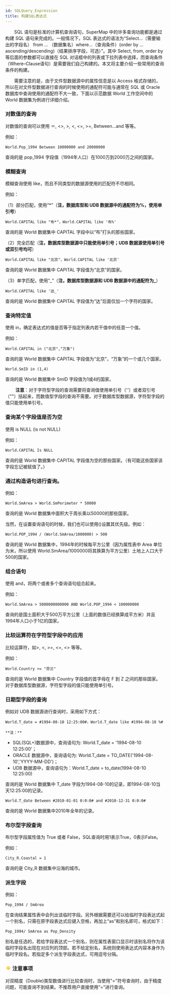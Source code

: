```yaml
---
id: SQLQuery_Expression
title: 构建SQL表达式
---
```


　　SQL 语句是标准的计算机查询语句，SuperMap 中的许多查询功能都是通过构建 SQL 语句来完成的。一般情况下，SQL 表达式的语法为“Select…（需要输出的字段名） from … （数据集名）where…（查询条件）(order by …ascending/descending)（结果排序字段，可选）”。其中 Select, from, order by 等后面的参数都可以直接在 SQL 对话框中的列表或下拉列表中选择，而查询条件（Where–Clause语句）是需要我们自己构建的。本文将主要介绍一些常用的查询条件的构建。

　　需要注意的是，由于文件型数据源中的属性信息是以 Access 格式存储的，所以在对文件型数据进行查询的时候使用的通配符可能与通常在 SQL 或 Oracle 数据库中查询使用的通配符不大一致，下面以示范数据 World 工作空间中的 World 数据集为例进行详细介绍。

### 对数值的查询

   对数值的查询可以使用 ＝, &lt;&gt;, &gt;, &lt;, &lt;=, &gt;=, Between...and 等等。

   例如：

    World.Pop_1994 Between 10000000 and 20000000

   查询的是 pop\_1994 字段值（1994年人口）在1000万到2000万之间的国家。

### 模糊查询

   模糊查询使用 like，而且不同类型的数据源使用的匹配符不尽相同。

   例如：

   （1）部分匹配，使用“\*”（**注，数据库型和 UDB 数据源中的通配符为%，使用单引号**）

    World.CAPITAL like "布*"，World.CAPITAL like '布%'

   查询的是 World 数据集中 CAPITAL 字段中以“布”打头的那些国家。

   （2）完全匹配（**注，数据库型数据源中只能使用单引号；UDB 数据源使用单引号或双引号均可**）

    World.CAPITAL like "北京"，World.CAPITAL like '北京'

   查询的是 World 数据集中 CAPITAL 字段值为“北京”的国家。

   （3）单字匹配，使用“\_”（**注，数据库型数据源和 UDB 数据源中的通配符为\_**）

    World.CAPITAL like '达_'

   查询的是 World 数据集中 CAPITAL 字段值为“达”后面仅加一个字符的国家。

### 查询特定值

   使用 in，确定表达式的值是否等于指定列表内若干值中的任意一个值。

   例如：

    World.CAPITAL in ("北京","万象")

   查询的是 World 数据集中 CAPITAL 字段值为“北京”，“万象”的一个或几个国家。

    World.SmID in (1,4)

   查询的是 World 数据集中 SmID 字段值为1或4的国家。

　　 **注意**：对于字符型字段的查询需要将查询值使用单引号（''）或者双引号（""）括起来，而数值型字段的查询不需要。对于数据库型数据源，字符型字段的值只能使用单引号。

### 查询某个字段值是否为空

   使用 is NULL (is not NULL)

   例如：

    World.CAPITAL Is NULL

   查询的是 World 数据集中 CAPITAL 字段值为空的那些国家。（有可能这些国家该字段忘记被赋值了。）

### 通过构造语句进行查询。

   例如：

    World.SmArea > World.SmPerimeter * 50000

   查询的是 World 数据集中面积大于周长乘以50000的那些国家。

   当然，在设置查询语句的时候，我们也可以使用()设置其优先级。例如：

    World.POP_1994 / (World.SmArea/1000000) > 500

   查询的是 World 数据集中，1994年的时候每平方公里（因为属性表中 Area 单位为米，所以使用 World.SmArea/1000000将其换算为平方公里）土地上人口大于500的国家。

### 组合语句

   使用 and，将两个或者多个查询语句组合起来。

   例如：

    World.SmArea > 5000000000000 AND World.POP_1994 < 100000000

   查询的是国土面积大于500万平方公里（上面的数值已经换算成平方米）并且1994年人口小于1亿的国家。

### 比较运算符在字符型字段中的应用

   比较运算符，如&gt;, &lt;, &gt;=, &lt;=, &lt;&gt; 等等。

   例如：

    World.Country >= "芬兰"

   查询的是 World 数据集中 Country 字段值的首字母在 F 到 Z 之间的那些国家。对于数据库型数据源，字符型字段的值只能使用单引号。

### 日期型字段的查询

   例如对 UDB 数据源进行查询时，采用如下方式：

    World.T_date = #1994-08-10 12:25:00#，World.T_date like #1994-08-10 %#

    **注：**

   - SQL(SQL+)数据源中，查询语句为: World.T\_date = '1994-08-10 12:25:00'；
   - ORACLE 数据源中，查询语句为: World.T\_date = TO\_DATE('1994-08-10','YYYY-MM-DD')；
   - UDB 数据源中，查询语句为：World.T\_date = to\_date(1994-08-10 12:25:00)

   查询的是 World 数据集中 T\_date 字段为1994-08-10的记录，即1994-08-10当天12:25:00的记录。

    World.T_date Between #2010-01-01 0:0:0# and #2010-12-31 0:0:0#

   查询的是 World 数据集中2010年全年的记录。

### 布尔型字段查询

   布尔型字段属性值为 True 或者 False，SQL查询时用1表示True，0表示False。

   例如：

    City_R.Coastal = 1

   查询的是 City\_R 数据集中沿海的城市。

### 派生字段

   例如：

    Pop_1994 / SmArea

   在查询结果属性表中会列出该临时字段。另外根据需要还可以给临时字段表达式起一个别名，只需在原字段表达式后键入空格，再加上“as”和别名即可，格式如下：

    Pop_1994/ SmArea as Pop_Density

   别名是任选的，若给字段表达式一个别名，则在属性表窗口显示时该别名将作为该临时字段名出现在对应列的顶部。若不给定别名，系统则使用表达式内容本身作为临时字段名。若指定多个派生字段表达式，可用逗号分隔。

### ![](../img/note.png)注意事项

对双精度（Double)类型数值进行比较查询时，当使用"="符号查询时，由于精度问题，可能查询不到结果。不推荐用户直接使用“=”进行查询。


